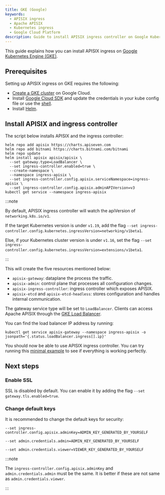 ```yaml
---
title: GKE (Google)
keywords:
  - APISIX ingress
  - Apache APISIX
  - Kubernetes ingress
  - Google Cloud Platform
description: Guide to install APISIX ingress controller on Google Kubernetes Engine (GKE).
---
```

<!--
#
# Licensed to the Apache Software Foundation (ASF) under one or more
# contributor license agreements.  See the NOTICE file distributed with
# this work for additional information regarding copyright ownership.
# The ASF licenses this file to You under the Apache License, Version 2.0
# (the "License"); you may not use this file except in compliance with
# the License.  You may obtain a copy of the License at
#
#     http://www.apache.org/licenses/LICENSE-2.0
#
# Unless required by applicable law or agreed to in writing, software
# distributed under the License is distributed on an "AS IS" BASIS,
# WITHOUT WARRANTIES OR CONDITIONS OF ANY KIND, either express or implied.
# See the License for the specific language governing permissions and
# limitations under the License.
#
-->

This guide explains how you can install APISIX ingress on [Google Kubernetes Engine (GKE)](https://cloud.google.com/kubernetes-engine).

## Prerequisites

Setting up APISIX ingress on GKE requires the following:

* [Create a GKE cluster](https://cloud.google.com/kubernetes-engine/docs/deploy-app-cluster#create_cluster) on Google Cloud.
* Install [Google Cloud SDK](https://cloud.google.com/sdk) and update the credentials in your kube config file or use the [shell](https://cloud.google.com/shell).
* Install [Helm](https://helm.sh/).

## Install APISIX and ingress controller

The script below installs APISIX and the ingress controller:

```shell
helm repo add apisix https://charts.apiseven.com
helm repo add bitnami https://charts.bitnami.com/bitnami
helm repo update
helm install apisix apisix/apisix \
  --set gateway.type=LoadBalancer \
  --set ingress-controller.enabled=true \
  --create-namespace \
  --namespace ingress-apisix \
  --set ingress-controller.config.apisix.serviceNamespace=ingress-apisix \
  --set ingress-controller.config.apisix.adminAPIVersion=v3
kubectl get service --namespace ingress-apisix
```

:::note

By default, APISIX ingress controller will watch the apiVersion of `networking.k8s.io/v1`.

If the target Kubernetes version is under `v1.19`, add the flag `--set ingress-controller.config.kubernetes.ingressVersion=networking/v1beta1`.

Else, if your Kubernetes cluster version is under `v1.16`, set the flag `--set ingress-controller.config.kubernetes.ingressVersion=extensions/v1beta1`.

:::

This will create the five resources mentioned below:

* `apisix-gateway`: dataplane the process the traffic.
* `apisix-admin`: control plane that processes all configuration changes.
* `apisix-ingress-controller`: ingress controller which exposes APISIX.
* `apisix-etcd` and `apisix-etcd-headless`: stores configuration and handles internal communication.

The gateway service type will be set to `LoadBalancer`. Clients can access Apache APISIX through the [GKE Load Balancer](https://cloud.google.com/kubernetes-engine/docs/concepts/service#services_of_type_loadbalancer).

You can find the load balancer IP address by running:

```shell
kubectl get service apisix-gateway --namespace ingress-apisix -o jsonpath='{.status.loadBalancer.ingress[].ip}'
```

You should now be able to use APISIX ingress controller. You can try running this [minimal example](../tutorials/proxy-the-httpbin-service.md) to see if everything is working perfectly.

## Next steps

### Enable SSL

SSL is disabled by default. You can enable it by adding the flag `--set gateway.tls.enabled=true`.

### Change default keys

It is recommended to change the default keys for security:

```shell
--set ingress-controller.config.apisix.adminKey=ADMIN_KEY_GENERATED_BY_YOURSELF
```

```shell
--set admin.credentials.admin=ADMIN_KEY_GENERATED_BY_YOURSELF
```

```shell
--set admin.credentials.viewer=VIEWER_KEY_GENERATED_BY_YOURSELF
```

:::note

The `ingress-controller.config.apisix.adminKey` and `admin.credentials.admin` must be the same. It is better if these are not same as `admin.credentials.viewer`.

:::

